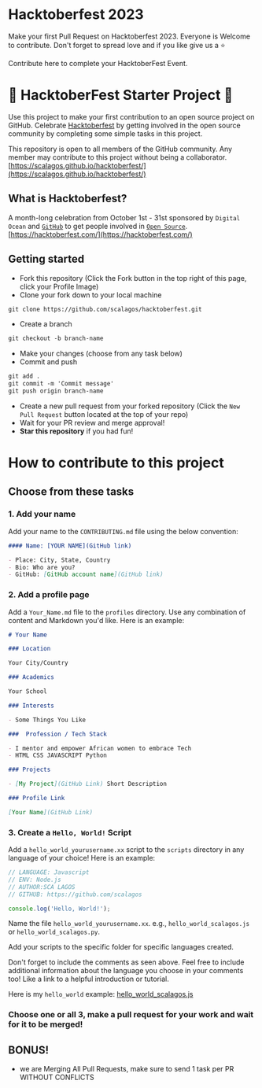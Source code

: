 # Hacktoberfest 2023
Make your first Pull Request on Hacktoberfest 2023. Everyone is Welcome to contribute. Don't forget to spread love and if you like give us a ⭐️



Contribute here to complete your HacktoberFest Event. 

# 🎃 HacktoberFest Starter Project 🎃

Use this project to make your first contribution to an open source project on GitHub.
Celebrate [Hacktoberfest](https://hacktoberfest.com/) by getting involved in the open source community by completing some simple tasks in this project.

This repository is open to all members of the GitHub community. Any member may contribute to this project without being a collaborator.
[https://scalagos.github.io/hacktoberfest/](https://scalagos.github.io/hacktoberfest/)

## What is Hacktoberfest?

A month-long celebration from October 1st - 31st sponsored by `Digital Ocean` and [`GitHub`](https://dev.to/this-is-learning/hacktoberfest-2022-is-almost-there-get-ready-4ifb) to get people involved in [`Open Source`](https://github.com/open-source). 
[https://hacktoberfest.com/](https://hacktoberfest.com/)


## Getting started

- Fork this repository (Click the Fork button in the top right of this page, click your Profile Image)
- Clone your fork down to your local machine

```markdown
git clone https://github.com/scalagos/hacktoberfest.git
```

- Create a branch

```markdown
git checkout -b branch-name
```

- Make your changes (choose from any task below)
- Commit and push

```markdown
git add .
git commit -m 'Commit message'
git push origin branch-name
```

- Create a new pull request from your forked repository (Click the `New Pull Request` button located at the top of your repo)
- Wait for your PR review and merge approval!
- **Star this repository** if you had fun!

# How to contribute to this project

## Choose from these tasks

### 1. Add your name

Add your name to the `CONTRIBUTING.md` file using the below convention:

```markdown
#### Name: [YOUR NAME](GitHub link)

- Place: City, State, Country
- Bio: Who are you?
- GitHub: [GitHub account name](GitHub link)
```

### 2. Add a profile page

Add a `Your_Name.md` file to the `profiles` directory. Use any combination of content and Markdown you'd like. Here is an example:

```markdown
# Your Name

### Location

Your City/Country

### Academics

Your School

### Interests

- Some Things You Like

###  Profession / Tech Stack

- I mentor and empower African women to embrace Tech
- HTML CSS JAVASCRIPT Python

### Projects

- [My Project](GitHub Link) Short Description

### Profile Link

[Your Name](GitHub Link)
```

### 3. Create a `Hello, World!` Script

Add a `hello_world_yourusername.xx` script to the `scripts` directory in any language of your choice! Here is an example:

```Javascript
// LANGUAGE: Javascript
// ENV: Node.js
// AUTHOR:SCA LAGOS
// GITHUB: https://github.com/scalagos

console.log('Hello, World!');
```

Name the file `hello_world_yourusername.xx`. e.g., `hello_world_scalagos.js` or `hello_world_scalagos.py`.

Add your scripts to the specific folder for specific languages created.

Don't forget to include the comments as seen above. Feel free to include additional information about the language you choose in your comments too! Like a link to a helpful introduction or tutorial.

Here is my `hello_world` example: [hello_world_scalagos.js](https://github.com/scalagos/hacktoberfest/blob/master/scripts/hello_world_scalagos.js)

### Choose one or all 3, make a pull request for your work and wait for it to be merged!




## BONUS!
- we are Merging All Pull Requests, make sure to send   1 task per PR WITHOUT CONFLICTS
